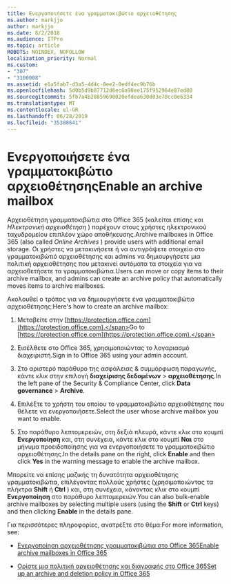 ```yaml
---
title: Ενεργοποιήσετε ένα γραμματοκιβώτιο αρχειοθέτησης
ms.author: markjjo
author: markjjo
ms.date: 8/2/2018
ms.audience: ITPro
ms.topic: article
ROBOTS: NOINDEX, NOFOLLOW
localization_priority: Normal
ms.custom:
- "307"
- "3100008"
ms.assetid: e1a5fab7-d3a5-4d4c-8ee2-0edf4ec9b76b
ms.openlocfilehash: 5d0b5d9b87712d6ec6a98ee175f952964e87ed80
ms.sourcegitcommit: 5fb7a4b28859690020efdea630d03e70cc0e6334
ms.translationtype: MT
ms.contentlocale: el-GR
ms.lasthandoff: 06/28/2019
ms.locfileid: "35388641"
---
```

# <a name="enable-an-archive-mailbox"></a><span data-ttu-id="692ec-102">Ενεργοποιήσετε ένα γραμματοκιβώτιο αρχειοθέτησης</span><span class="sxs-lookup"><span data-stu-id="692ec-102">Enable an archive mailbox</span></span>

<span data-ttu-id="692ec-103">Αρχειοθέτηση γραμματοκιβώτια στο Office 365 (καλείται επίσης και *Ηλεκτρονική αρχειοθέτηση* ) παρέχουν στους χρήστες ηλεκτρονικού ταχυδρομείου επιπλέον χώρο αποθήκευσης.</span><span class="sxs-lookup"><span data-stu-id="692ec-103">Archive mailboxes in Office 365 (also called  *Online Archives*  ) provide users with additional email storage.</span></span> <span data-ttu-id="692ec-104">Οι χρήστες να μετακινήσετε ή να αντιγράψετε στοιχεία στο γραμματοκιβώτιό αρχειοθέτησης και admins να δημιουργήσετε μια πολιτική αρχειοθέτησης που μετακινεί αυτόματα τα στοιχεία για να αρχειοθετήσετε τα γραμματοκιβώτια.</span><span class="sxs-lookup"><span data-stu-id="692ec-104">Users can move or copy items to their archive mailbox, and admins can create an archive policy that automatically moves items to archive mailboxes.</span></span>
  
<span data-ttu-id="692ec-105">Ακολουθεί ο τρόπος για να δημιουργήσετε ένα γραμματοκιβώτιο αρχειοθέτησης:</span><span class="sxs-lookup"><span data-stu-id="692ec-105">Here's how to create an archive mailbox:</span></span>
  
1. <span data-ttu-id="692ec-106">Μεταβείτε στην [https://protection.office.com](https://protection.office.com).</span><span class="sxs-lookup"><span data-stu-id="692ec-106">Go to [https://protection.office.com](https://protection.office.com).</span></span>

2. <span data-ttu-id="692ec-107">Εισέλθετε στο Office 365, χρησιμοποιώντας το λογαριασμό διαχειριστή.</span><span class="sxs-lookup"><span data-stu-id="692ec-107">Sign in to Office 365 using your admin account.</span></span>

3. <span data-ttu-id="692ec-108">Στο αριστερό παράθυρο της ασφάλειας &amp; συμμόρφωση παραγωγής, κάντε κλικ στην επιλογή **διαχείρισης δεδομένων** \> **αρχειοθέτησης**.</span><span class="sxs-lookup"><span data-stu-id="692ec-108">In the left pane of the Security &amp; Compliance Center, click **Data governance** \> **Archive**.</span></span>

4. <span data-ttu-id="692ec-109">Επιλέξτε το χρήστη του οποίου το γραμματοκιβώτιο αρχειοθέτησης που θέλετε να ενεργοποιήσετε.</span><span class="sxs-lookup"><span data-stu-id="692ec-109">Select the user whose archive mailbox you want to enable.</span></span>

5. <span data-ttu-id="692ec-110">Στο παράθυρο λεπτομερειών, στη δεξιά πλευρά, κάντε κλικ στο κουμπί **Ενεργοποίηση** και, στη συνέχεια, κάντε κλικ στο κουμπί **Ναι** στο μήνυμα προειδοποίησης για να ενεργοποιήσετε το γραμματοκιβώτιο αρχειοθέτησης.</span><span class="sxs-lookup"><span data-stu-id="692ec-110">In the details pane on the right, click **Enable** and then click **Yes** in the warning message to enable the archive mailbox.</span></span>

<span data-ttu-id="692ec-111">Μπορείτε να επίσης μαζικής τη δυνατότητα αρχειοθέτησης γραμματοκιβώτια, επιλέγοντας πολλούς χρήστες (χρησιμοποιώντας τα πλήκτρα **Shift** ή **Ctrl** ) και, στη συνέχεια, κάνοντας κλικ στο κουμπί **Ενεργοποίηση** στο παράθυρο λεπτομερειών.</span><span class="sxs-lookup"><span data-stu-id="692ec-111">You can also bulk-enable archive mailboxes by selecting multiple users (using the **Shift** or **Ctrl** keys) and then clicking **Enable** in the details pane.</span></span>
  
<span data-ttu-id="692ec-112">Για περισσότερες πληροφορίες, ανατρέξτε στο θέμα:</span><span class="sxs-lookup"><span data-stu-id="692ec-112">For more information, see:</span></span>
  
- [<span data-ttu-id="692ec-113">Ενεργοποίηση αρχειοθέτησης γραμματοκιβώτια στο Office 365</span><span class="sxs-lookup"><span data-stu-id="692ec-113">Enable archive mailboxes in Office 365</span></span>](https://support.office.com/article/enable-archive-mailboxes-in-the-office-365-security-compliance-center-268a109e-7843-405b-bb3d-b9393b2342ce)

- [<span data-ttu-id="692ec-114">Ορίστε μια πολιτική αρχειοθέτησης και διαγραφής στο Office 365</span><span class="sxs-lookup"><span data-stu-id="692ec-114">Set up an archive and deletion policy in Office 365</span></span>](https://support.office.com/article/Set-up-an-archive-and-deletion-policy-for-mailboxes-in-your-Office-365-organization-ec3587e4-7b4a-40fb-8fb8-8aa05aeae2ce)
